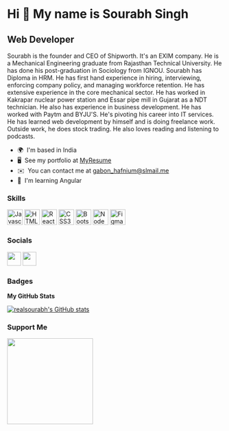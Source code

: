 Hi 👋 My name is Sourabh Singh
==============================

Web Developer
-------------

Sourabh is the founder and CEO of Shipworth. It's an EXIM company. He is a Mechanical Engineering graduate from Rajasthan Technical University. He has done his post-graduation in Sociology from IGNOU. Sourabh has Diploma in HRM. He has first hand experience in hiring, interviewing, enforcing company policy, and managing workforce retention. He has extensive experience in the core mechanical sector. He has worked in Kakrapar nuclear power station and Essar pipe mill in Gujarat as a NDT technician. He also has experience in business development. He has worked with Paytm and BYJU'S. He's pivoting his career into IT services. He has learned web development by himself and is doing freelance work. Outside work, he does stock trading. He also loves reading and listening to podcasts.

* 🌍  I'm based in India
* 🖥️  See my portfolio at [MyResume](http://realsourabh.github.io/cv/)
* ✉️  You can contact me at [gabon\_hafnium@slmail.me](mailto:gabon_hafnium@slmail.me)
* 🧠  I'm learning Angular

### Skills

<p align="left">
<a href="https://developer.mozilla.org/en-US/docs/Web/JavaScript" target="_blank" rel="noreferrer"><img src="https://raw.githubusercontent.com/danielcranney/readme-generator/main/public/icons/skills/javascript-colored.svg" width="36" height="36" alt="Javascript" /></a>
<a href="https://developer.mozilla.org/en-US/docs/Glossary/HTML5" target="_blank" rel="noreferrer"><img src="https://raw.githubusercontent.com/danielcranney/readme-generator/main/public/icons/skills/html5-colored.svg" width="36" height="36" alt="HTML5" /></a>
<a href="https://reactjs.org/" target="_blank" rel="noreferrer"><img src="https://raw.githubusercontent.com/danielcranney/readme-generator/main/public/icons/skills/react-colored.svg" width="36" height="36" alt="React" /></a>
<a href="https://www.w3.org/TR/CSS/#css" target="_blank" rel="noreferrer"><img src="https://raw.githubusercontent.com/danielcranney/readme-generator/main/public/icons/skills/css3-colored.svg" width="36" height="36" alt="CSS3" /></a>
<a href="https://getbootstrap.com/" target="_blank" rel="noreferrer"><img src="https://raw.githubusercontent.com/danielcranney/readme-generator/main/public/icons/skills/bootstrap-colored.svg" width="36" height="36" alt="Bootstrap" /></a>
<a href="https://nodejs.org/en/" target="_blank" rel="noreferrer"><img src="https://raw.githubusercontent.com/danielcranney/readme-generator/main/public/icons/skills/nodejs-colored.svg" width="36" height="36" alt="NodeJS" /></a>
<a href="https://www.figma.com/" target="_blank" rel="noreferrer"><img src="https://raw.githubusercontent.com/danielcranney/readme-generator/main/public/icons/skills/figma-colored.svg" width="36" height="36" alt="Figma" /></a>
</p>


### Socials

<p align="left"> <a href="https://www.github.com/realsourabh" target="_blank" rel="noreferrer"><img src="https://raw.githubusercontent.com/danielcranney/readme-generator/main/public/icons/socials/github.svg" width="32" height="32" /></a> <a href="https://www.linkedin.com/in/realsourabh" target="_blank" rel="noreferrer"><img src="https://raw.githubusercontent.com/danielcranney/readme-generator/main/public/icons/socials/linkedin.svg" width="32" height="32" /></a></p>

### Badges

<b>My GitHub Stats</b>

<a href="http://www.github.com/realsourabh"><img src="https://github-readme-stats.vercel.app/api?username=realsourabh&show_icons=true&hide=&count_private=true&title_color=0891b2&text_color=ffffff&icon_color=0891b2&bg_color=1c1917&hide_border=true&show_icons=true" alt="realsourabh's GitHub stats" /></a>

### Support Me

<a href="https://www.buymeacoffee.com/sourabhsingh"><img src="https://cdn.buymeacoffee.com/buttons/v2/default-yellow.png" width="200" /></a>
